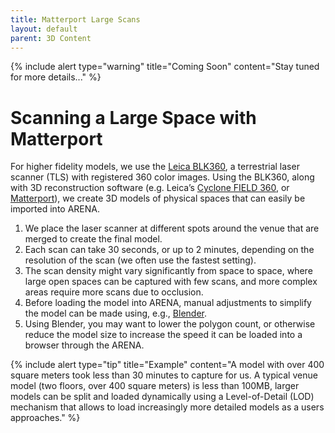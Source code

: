```yaml
---
title: Matterport Large Scans
layout: default
parent: 3D Content
---
```


{% include alert type="warning" title="Coming Soon" content="Stay tuned for more details..." %}

# Scanning a Large Space with Matterport
For higher fidelity models, we use the [Leica BLK360](https://shop.leica-geosystems.com/leica-blk/blk360/product-details), a terrestrial laser scanner (TLS) with registered 360 color images.
Using the BLK360, along with 3D reconstruction software (e.g. Leica’s [Cyclone FIELD 360](https://leica-geosystems.com/en-us/products/laser-scanners/software/leica-cyclone/leica-cyclone-field-360), or [Matterport](https://matterport.com)), we create 3D models of physical spaces that can easily be imported into ARENA.

1. We place the laser scanner at different spots around the venue that are merged to create the final model.
1. Each scan can take 30 seconds, or up to 2 minutes, depending on the resolution of the scan (we often use the fastest setting).
1. The scan density might vary significantly from space to space, where large open spaces can be captured with few scans, and more complex areas require more scans due to occlusion.
1. Before loading the model into ARENA, manual adjustments to simplify the model can be made using, e.g., [Blender](https://www.blender.org).
1. Using Blender, you may want to lower the polygon count, or otherwise reduce the model size to increase the speed it can be loaded into a browser through the ARENA.

{% include alert type="tip" title="Example" content="A model with over 400 square meters took less than 30 minutes to capture for us. A typical venue model (two floors, over 400 square meters) is less than 100MB, larger models can be split and loaded dynamically using a Level-of-Detail (LOD) mechanism that allows to load increasingly more detailed models as a users approaches." %}
